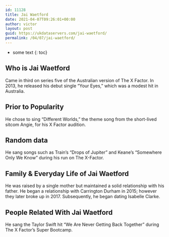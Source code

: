 ```yaml
---
id: 11128
title: Jai Waetford
date: 2021-04-07T09:26:01+00:00
author: victor
layout: post
guid: https://ukdataservers.com/jai-waetford/
permalink: /04/07/jai-waetford/
---
```


* some text
{: toc}


## Who is Jai Waetford



Came in third on series five of the Australian version of The X Factor. In 2013, he released his debut single &#8220;Your Eyes,&#8221; which was a modest hit in Australia.  

                
                
                
## Prior to Popularity



He chose to sing &#8220;Different Worlds,&#8221; the theme song from the short-lived sitcom Angie, for his X Factor audition. 

                
                
                
## Random data



He sang songs such as Train&#8217;s &#8220;Drops of Jupiter&#8221; and Keane&#8217;s &#8220;Somewhere Only We Know&#8221; during his run on The X-Factor.   

                
                
                
## Family & Everyday Life of Jai Waetford



He was raised by a single mother but maintained a solid relationship with his father. He began a relationship with Carrington Durham in 2015; however they later broke up in 2017. Subsequently, he began dating Isabelle Clarke. 

                
                
                
## People Related With Jai Waetford



He sang the Taylor Swift hit &#8220;We Are Never Getting Back Together&#8221; during The X Factor&#8217;s Super Bootcamp. 

                
              
            
          
          
          